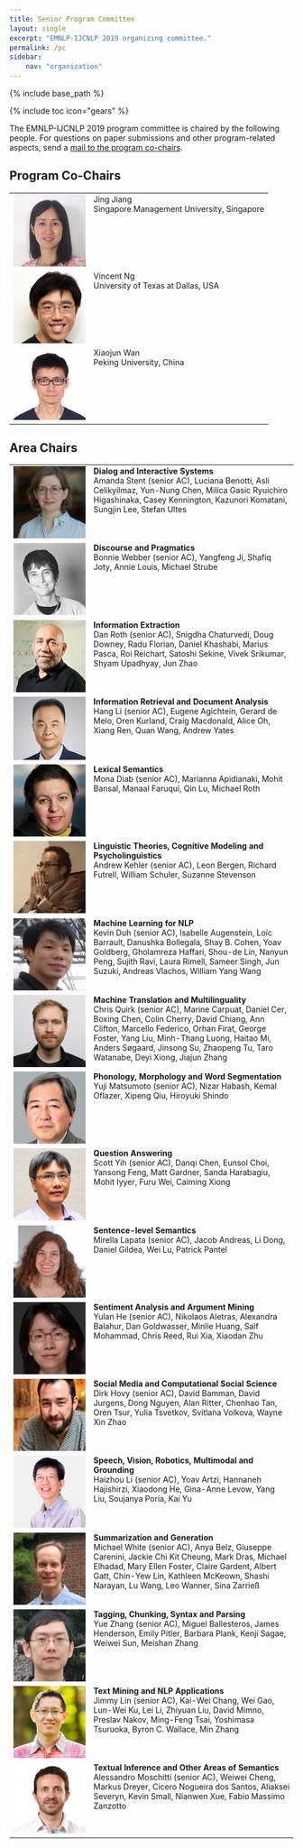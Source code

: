 ```yaml
---
title: Senior Program Committee
layout: single
excerpt: "EMNLP-IJCNLP 2019 organizing committee."
permalink: /pc
sidebar: 
    nav: "organization"
---
```

{% include base_path %}

{% include toc icon="gears" %}

The EMNLP-IJCNLP 2019 program committee is chaired by the following people. For questions on paper submissions and other program-related aspects, send a <a href="mailto:emnlp-ijcnlp-2019-program-chairs@googlegroups.com">mail to the program co-chairs</a>.



## Program Co-Chairs

<table>
<tr>
<td width="128px" style="vertical-align:top"><img src="/assets/images/organizers/jing_jiang.jpg"></td>
<td style="vertical-align:top">Jing Jiang<br>
Singapore Management University, Singapore<br>
&nbsp;</td>
</tr>
<tr>
<td style="vertical-align:top"><img src="/assets/images/organizers/vincent_ng.jpg"></td>
<td style="vertical-align:top">Vincent Ng<br>
University of Texas at Dallas, USA<br>
&nbsp;</td>
</tr>
<tr>
<td style="vertical-align:top"><img src="/assets/images/organizers/xiaojun_wan.jpg"></td>
<td style="vertical-align:top">Xiaojun Wan<br>
Peking University, China<br>
&nbsp;</td>
</tr>
</table>



## Area Chairs 

<table>
<tr>
<td width="128px" style="vertical-align:top"><img src="/assets/images/organizers/amanda_stent.jpg"></td>
<td style="vertical-align:top"><b>Dialog and Interactive Systems</b><br>
Amanda Stent (senior AC), Luciana Benotti, Asli Celikyilmaz, Yun-Nung Chen, Milica Gasic
Ryuichiro Higashinaka, Casey Kennington, Kazunori Komatani, Sungjin Lee, Stefan Ultes</td>
</tr>
<tr>
<td style="vertical-align:top"><img src="/assets/images/organizers/bonnie_webber.jpg"></td>
<td style="vertical-align:top"><b>Discourse and Pragmatics</b><br>
Bonnie Webber (senior AC), Yangfeng Ji, Shafiq Joty, Annie Louis, Michael Strube</td>
</tr>
<tr>
<td style="vertical-align:top"><img src="/assets/images/organizers/dan_roth.jpg"></td>
<td style="vertical-align:top"><b>Information Extraction</b><br>
Dan Roth (senior AC), Snigdha Chaturvedi, Doug Downey, Radu Florian, Daniel Khashabi, Marius Pasca, Roi Reichart, Satoshi Sekine, Vivek Srikumar, Shyam Upadhyay, Jun Zhao</td>
</tr>

<tr>
<td style="vertical-align:top"><img src="/assets/images/organizers/hang_li.jpg"></td>
<td style="vertical-align:top"><b>Information Retrieval and Document Analysis</b><br>
Hang Li (senior AC), Eugene Agichtein, Gerard de Melo, Oren Kurland, Craig Macdonald, Alice Oh, Xiang Ren, Quan Wang, Andrew Yates</td>
</tr>
<tr>
<td style="vertical-align:top"><img src="/assets/images/organizers/mona_diab.jpg"></td>
<td style="vertical-align:top"><b>Lexical Semantics</b><br>
Mona Diab (senior AC), Marianna Apidianaki, Mohit Bansal, Manaal Faruqui, Qin Lu, Michael Roth</td>
</tr>
<tr>
<td style="vertical-align:top"><img src="/assets/images/organizers/andrew_kehler.jpg"></td>
<td style="vertical-align:top"><b>Linguistic Theories, Cognitive Modeling and Psycholinguistics</b><br>
Andrew Kehler (senior AC), Leon Bergen, Richard Futrell, William Schuler, Suzanne Stevenson</td>
</tr>

<tr>
<td style="vertical-align:top"><img src="/assets/images/organizers/kevin_duh.jpg"></td>
<td style="vertical-align:top"><b>Machine Learning for NLP</b><br>
Kevin Duh (senior AC), Isabelle Augenstein, Lo&iuml;c Barrault, Danushka Bollegala, Shay B. Cohen, Yoav Goldberg, Gholamreza Haffari, Shou-de Lin, Nanyun Peng, Sujith Ravi, Laura Rimell, Sameer Singh, Jun Suzuki, Andreas Vlachos, William Yang Wang</td>
</tr>
<tr>
<td style="vertical-align:top"><img src="/assets/images/organizers/chris_quirk.jpg"></td>
<td style="vertical-align:top"><b>Machine Translation and Multilinguality</b><br>
Chris Quirk (senior AC), Marine Carpuat, Daniel Cer, Boxing Chen, Colin Cherry, David Chiang, Ann Clifton, Marcello Federico, Orhan Firat, George Foster, Yang Liu, Minh-Thang Luong, Haitao Mi, Anders S&oslash;gaard, Jinsong Su, Zhaopeng Tu, Taro Watanabe, Deyi Xiong, Jiajun Zhang</td>
</tr>
<tr>
<td style="vertical-align:top"><img src="/assets/images/organizers/yuji_matsumoto.jpg"></td>
<td style="vertical-align:top"><b>Phonology, Morphology and Word Segmentation</b><br>
Yuji Matsumoto (senior AC), Nizar Habash, Kemal Oflazer, Xipeng Qiu, Hiroyuki Shindo</td>
</tr>

<tr>
<td style="vertical-align:top"><img src="/assets/images/organizers/scott_yih.jpg"></td>
<td style="vertical-align:top"><b>Question Answering</b><br>
Scott Yih (senior AC), Danqi Chen, Eunsol Choi, Yansong Feng, Matt Gardner, Sanda Harabagiu, Mohit Iyyer, Furu Wei, Caiming Xiong</td>
</tr>
<tr>
<td style="vertical-align:top"><img src="/assets/images/organizers/mirella_lapata.jpg"></td>
<td style="vertical-align:top"><b>Sentence-level Semantics</b><br>
Mirella Lapata (senior AC), Jacob Andreas, Li Dong, Daniel Gildea, Wei Lu, Patrick Pantel</td>
</tr>
<tr>
<td style="vertical-align:top"><img src="/assets/images/organizers/yulan_he.jpg"></td>
<td style="vertical-align:top"><b>Sentiment Analysis and Argument Mining</b><br>
Yulan He (senior AC), Nikolaos Aletras, Alexandra Balahur, Dan Goldwasser, Minlie Huang, Saif Mohammad, Chris Reed, Rui Xia, Xiaodan Zhu</td>
</tr>

<tr>
<td style="vertical-align:top"><img src="/assets/images/organizers/dirk_hovy.jpg"></td>
<td style="vertical-align:top"><b>Social Media and Computational Social Science</b><br>
Dirk Hovy (senior AC), David Bamman, David Jurgens, Dong Nguyen, Alan Ritter, Chenhao Tan, Oren Tsur, Yulia Tsvetkov, Svitlana Volkova, Wayne Xin Zhao</td>
</tr>
<tr>
<td style="vertical-align:top"><img src="/assets/images/organizers/haizhou_li.jpg"></td>
<td style="vertical-align:top"><b>Speech, Vision, Robotics, Multimodal and Grounding</b><br>
Haizhou Li (senior AC), Yoav Artzi, Hannaneh Hajishirzi, Xiaodong He, Gina-Anne Levow, Yang Liu, Soujanya Poria, Kai Yu</td>
</tr>
<tr>
<td style="vertical-align:top"><img src="/assets/images/organizers/michael_white.jpg"></td>
<td style="vertical-align:top"><b>Summarization and Generation</b><br>
Michael White (senior AC), Anya Belz, Giuseppe Carenini, Jackie Chi Kit Cheung, Mark Dras, Michael Elhadad, Mary Ellen Foster, Claire Gardent, Albert Gatt, Chin-Yew Lin, Kathleen McKeown, Shashi Narayan, Lu Wang, Leo Wanner, Sina Zarrie&szlig;</td>
</tr>

<tr>
<td style="vertical-align:top"><img src="/assets/images/organizers/yue_zhang.jpg"></td>
<td style="vertical-align:top"><b>Tagging, Chunking, Syntax and Parsing</b><br>
Yue Zhang (senior AC), Miguel Ballesteros, James Henderson, Emily Pitler, Barbara Plank, Kenji Sagae, Weiwei Sun, Meishan Zhang</td>
</tr>
<tr>
<td style="vertical-align:top"><img src="/assets/images/organizers/jimmy_lin.jpg"></td>
<td style="vertical-align:top"><b>Text Mining and NLP Applications</b><br>
Jimmy Lin (senior AC), Kai-Wei Chang, Wei Gao, Lun-Wei Ku, Lei Li, Zhiyuan Liu, David Mimno, Preslav Nakov, Ming-Feng Tsai, Yoshimasa Tsuruoka, Byron C. Wallace, Min Zhang</td>
</tr>
<tr>
<td style="vertical-align:top"><img src="/assets/images/organizers/alessandro_moschitti.jpg"></td>
<td style="vertical-align:top"><b>Textual Inference and Other Areas of Semantics</b><br>
Alessandro Moschitti (senior AC), Weiwei Cheng, Markus Dreyer, Cicero Nogueira dos Santos, Aliaksei Severyn, Kevin Small, Nianwen Xue, Fabio Massimo Zanzotto</td>
</tr>
</table>




